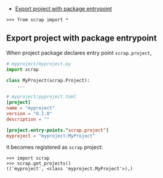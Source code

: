 <!-- docsub: begin -->
<!-- docsub: x toc tests/test_usage.py 'Usage.*' -->
* [Export project with package entrypoint](#export-project-with-package-entrypoint)
<!-- docsub: end -->

```pycon
>>> from scrap import *
```

<!-- docsub: begin -->
<!-- docsub: x cases tests/test_usage.py 'Usage.*' -->
## Export project with package entrypoint

When project package declares entry point `scrap.project`,
```python
# myproject/myproject.py
import scrap

class MyProject(scrap.Project):
    ...
```
```toml
# myproject/pyproject.toml
[project]
name = "myproject"
version = "0.1.0"
description = ""

[project.entry-points."scrap.project"]
myproject = "myproject:MyProject"
```

it becomes registered as `scrap` project:

```pycon
>>> import scrap
>>> scrap.get_projects()
(('myproject', <class 'myproject.MyProject'>),)
```

<!-- docsub: end -->
